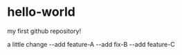 # hello-world
my first github repository!

a little change
--add feature-A
--add fix-B
--add feature-C
